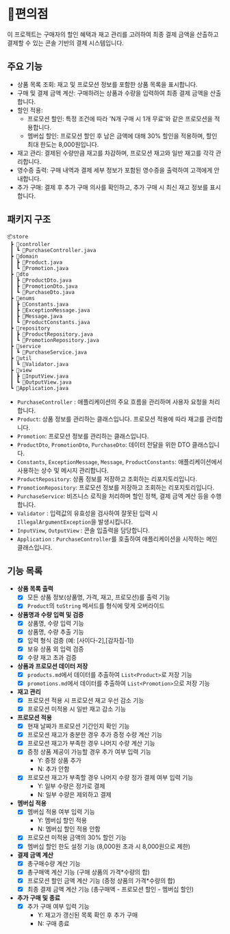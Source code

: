 # 🏪편의점
이 프로젝트는 구매자의 할인 혜택과 재고 관리를 고려하여 최종 결제 금액을 산출하고 결제할 수 있는 콘솔 기반의 결제 시스템입니다.

## 주요 기능
- 상품 목록 조회: 재고 및 프로모션 정보를 포함한 상품 목록을 표시합니다.
- 구매 및 결제 금액 계산: 구매하려는 상품과 수량을 입력하여 최종 결제 금액을 산출합니다.
- 할인 적용:
  - 프로모션 할인: 특정 조건에 따라 'N개 구매 시 1개 무료'와 같은 프로모션을 적용합니다.
  - 멤버십 할인: 프로모션 할인 후 남은 금액에 대해 30% 할인을 적용하며, 할인 최대 한도는 8,000원입니다.
- 재고 관리: 결제된 수량만큼 재고를 차감하며, 프로모션 재고와 일반 재고를 각각 관리합니다.
- 영수증 출력: 구매 내역과 결제 세부 정보가 포함된 영수증을 출력하여 고객에게 안내합니다.
- 추가 구매: 결제 후 추가 구매 의사를 확인하고, 추가 구매 시 최신 재고 정보를 표시합니다.

## 패키지 구조
```
📦store
 ┣ 📂controller
 ┃ ┗ 📜PurchaseController.java
 ┣ 📂domain
 ┃ ┣ 📜Product.java
 ┃ ┗ 📜Promotion.java
 ┣ 📂dto
 ┃ ┣ 📜ProductDto.java
 ┃ ┣ 📜PromotionDto.java
 ┃ ┗ 📜PurchaseDto.java
 ┣ 📂enums
 ┃ ┣ 📜Constants.java
 ┃ ┣ 📜ExceptionMessage.java
 ┃ ┣ 📜Message.java
 ┃ ┗ 📜ProductConstants.java
 ┣ 📂repository
 ┃ ┣ 📜ProductRepository.java
 ┃ ┗ 📜PromotionRepository.java
 ┣ 📂service
 ┃ ┗ 📜PurchaseService.java
 ┣ 📂util
 ┃ ┗ 📜Validator.java
 ┣ 📂view
 ┃ ┣ 📜InputView.java
 ┃ ┗ 📜OutputView.java
 ┗ 📜Application.java
 ```
- `PurchaseController` : 애플리케이션의 주요 흐름을 관리하며 사용자 요청을 처리합니다.
- `Product`: 상품 정보를 관리하는 클래스입니다. 프로모션 적용에 따라 재고를 관리합니다. 
- `Promotion`: 프로모션 정보를 관리하는 클래스입니다.
- `ProductDto`, `PromotionDto`, `PurchaseDto`: 데이터 전달을 위한 DTO 클래스입니다.
- `Constants`, `ExceptionMessage`, `Message`, `ProductConstants`: 애플리케이션에서 사용하는 상수 및 메시지 관리합니다.
- `ProductRepository`: 상품 정보를 저장하고 조회하는 리포지토리입니다.
- `PromotionRepository`: 프로모션 정보를 저장하고 조회하는 리포지토리입니다.
- `PurchaseService`: 비즈니스 로직을 처리하며 할인 정책, 결제 금액 계산 등을 수행합니다.
- `Validator` : 입력값의 유효성을 검사하여 잘못된 입력 시 `IllegalArgumentException`을 발생시킵니다.
- `InputView`, `OutputView` : 콘솔 입출력을 담당합니다.
- `Application` : `PurchaseController`를 호출하여 애플리케이션을 시작하는 메인 클래스입니다.


## 기능 목록
- **상품 목록 출력**
  - [x] 모든 상품 정보(상품명, 가격, 재고, 프로모션)를 출력 기능
  - [x] `Product`의 `toString` 메서드를 형식에 맞게 오버라이드
- **상품명과 수량 입력 및 검증**
  - [x] 상품명, 수량 입력 기능
  - [x] 상품명, 수량 추출 기능
  - [x] 입력 형식 검증 (예: [사이다-2],[감자칩-1])
  - [x] 보유 상품 외 입력 검증
  - [x] 수량 재고 초과 검증
- **상품과 프로모션 데이터 저장**
  - [x] `products.md`에서 데이터를 추출하여 `List<Product>`로 저장 기능
  - [x] `promotions.md`에서 데이터를 추출하여 `List<Promotion>`으로 저장 기능
- **재고 관리**
  - [x] 프로모션 적용 시 프로모션 재고 우선 감소 기능
  - [x] 프로모션 미적용 시 일반 재고 감소 기능
- **프로모션 적용**
  - [x] 현재 날짜가 프로모션 기간인지 확인 기능
  - [x] 프로모션 재고가 충분한 경우 추가 증정 수량 계산 기능
  - [x] 프로모션 재고가 부족한 경우 나머지 수량 계산 기능
  - [x] 증정 상품 제공이 가능할 경우 추가 여부 입력 기능
    - Y: 증정 상품 추가
    - N: 추가 안함
  - [x] 프로모션 재고가 부족할 경우 나머지 수량 정가 결제 여부 입력 기능
    - Y: 일부 수량은 정가로 결제
    - N: 일부 수량은 제외하고 결제
- **멤버십 적용**
  - [x] 멤버십 적용 여부 입력 기능
    - Y: 멤버십 할인 적용
    - N: 멤버십 할인 적용 안함
  - [x] 프로모션 미적용 금액의 30% 할인 기능
  - [x] 멤버십 할인 한도 설정 기능 (8,000원 초과 시 8,000원으로 제한)
- **결제 금액 계산**
  - [x] 총구매수량 계산 기능
  - [x] 총구매액 계산 기능 (구매 상품의 가격*수량의 합)
  - [x] 프로모션 할인 금액 계산 기능 (증정 상품의 가격*수량의 합)
  - [x] 최종 결제 금액 계산 기능 (총구매액 - 프로모션 할인 - 멤버십 할인)
- **추가 구매 및 종료**
  - [x] 추가 구매 여부 입력 기능
    - Y: 재고가 갱신된 목록 확인 후 추가 구매
    - N: 구매 종료
